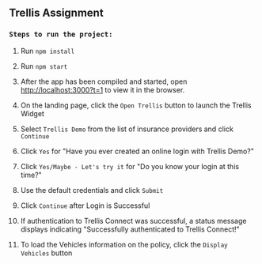 ## Trellis Assignment

### `Steps to run the project:`

1.  Run `npm install`

2.  Run `npm start`
    
3.  After the app has been compiled and started, open [http://localhost:3000?t=1](http://localhost:3000?t=1) to view it in the browser.
    
4.  On the landing page, click the `Open Trellis` button to launch the Trellis Widget    

5.  Select `Trellis Demo` from the list of insurance providers and click `Continue`

6.  Click `Yes` for "Have you ever created an online login with Trellis Demo?"

7.  Click `Yes/Maybe - Let's try it` for "Do you know your login at this time?"

8.  Use the default credentials and click `Submit`

9.  Click `Continue` after Login is Successful

10.  If authentication to Trellis Connect was successful, a status message displays indicating
     "Successfully authenticated to Trellis Connect!"

11.  To load the Vehicles information on the policy, click the `Display Vehicles` button
